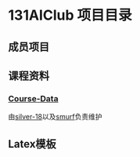 # 131AIClub 项目目录

## 成员项目

## 课程资料

### [Course-Data](https://github.com/131AIClub/Course-Data)

由[silver-18](https://github.com/silver-18)以及[smurf](https://github.com/smurf-1119)负责维护

## Latex模板

